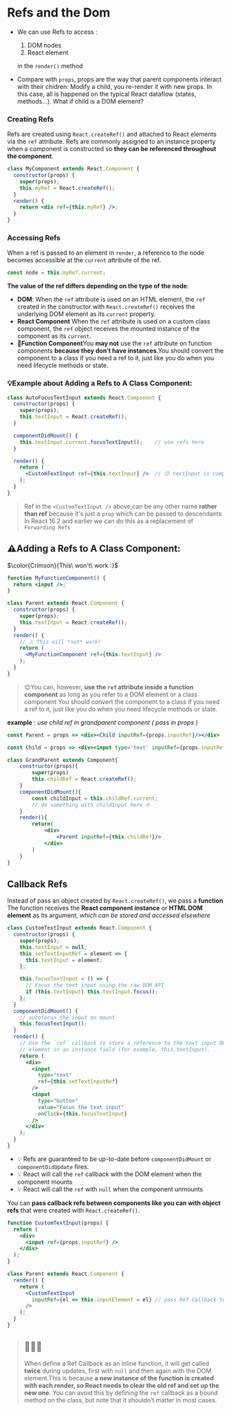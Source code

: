 # Refs and the Dom

- We can use Refs to access :
   1. DOM nodes 
  2. React element

   in the `render()` method
- Compare with `props`, props are the way that parent components interact with their chidren: Modify a child, you re-render it with new props. In this case, all is happened on the typical React dataflow (states, methods...). What if child is a DOM element?

### Creating Refs

Refs are created using  `React.createRef()`  and attached to React elements via the  `ref`  attribute. Refs are commonly assigned to an instance property when a component is constructed so **they can be referenced throughout the component**.

```jsx
class MyComponent extends React.Component {
  constructor(props) {
    super(props);
    this.myRef = React.createRef();
  }
  render() {
    return <div ref={this.myRef} />;
  }
}
```

### Accessing Refs

When a ref is passed to an element in  `render`, a reference to the node becomes accessible at the  `current`  attribute of the ref.

```jsx
const node = this.myRef.current;
```
**The value of the ref differs depending on the type of the node**:

- **DOM**:  When the  `ref`  attribute is used on an HTML element, the  `ref`  created in the constructor with  `React.createRef()`  receives the underlying DOM element as its  `current`  property.
-  **React Component** When the  `ref`  attribute is used on a custom class component, the  `ref`  object receives the mounted instance of the component as its  `current`.
-   🤚**Function Component**You **may not** use the  `ref`  attribute on function components  **because they don’t have instances**.You should convert the component to a class if you need a ref to it, just like you do when you need lifecycle methods or state.

### 💡Example about Adding a Refs to A Class Component:
```jsx
class AutoFocusTextInput extends React.Component {
  constructor(props) {
    super(props);
    this.textInput = React.createRef();
  }

  componentDidMount() {
    this.textInput.current.focusTextInput();	// use refs here
  }

  render() {
    return (
      <CustomTextInput ref={this.textInput} />  // 😗 textInput is component event
    );
  }
}
```
> Ref in the `<CustomTextInput />` above,can be any other name **rather than ref** because it's just a `prop` which can be passed to descendants
> In React 16.2 and earlier we can do this as a replacement of `Forwarding Refs`
## ⚠️Adding a Refs to A Class Component:
$\color{Crimson}{This\ won't\ work :}$
```jsx
function MyFunctionComponent() {
  return <input />;
}

class Parent extends React.Component {
  constructor(props) {
    super(props);
    this.textInput = React.createRef();
  }
  render() {
    // ⚠️ This will *not* work! 
    return (
      <MyFunctionComponent ref={this.textInput} />
    );
  }
}
```
>😌You can, however, **use the  `ref`  attribute inside a function component** as long as you refer to a DOM element or a class component
>You should convert the component to a class if you need a ref to it, just like you do when you need lifecycle methods or state.

**example** : *use child ref in grandparent component ( pass in props )*
```jsx 
const Parent = props => <div><Child inputRef={props.inputRef}/></div>

const Child = props => <div><input type='text' inputRef={props.inputRef}/></div>

class GrandParent extends Component{
	constructor(props){
	    super(props)
		this.childRef = React.createRef();
	}
	componentDidMount(){
		const childInput = this.childRef.current;
		// do something with childInput here 🤓
	}
	render(){
		return(
			<div>
				<Parent inputRef={this.childRef}/>
			</div>
		)
	}
}
```


## Callback Refs
Instead of pass an object created by `React.createRef()`, we pass a **function**
The function receives the **React component instance** or **HTML DOM element** as its argument, *which can be stored and accessed elsewhere*
```jsx
class CustomTextInput extends React.Component {
  constructor(props) {
    super(props);
    this.textInput = null;
    this.setTextInputRef = element => {
      this.textInput = element;
    };

    this.focusTextInput = () => {
      // Focus the text input using the raw DOM API
      if (this.textInput) this.textInput.focus();
    };
  }
  componentDidMount() {
    // autofocus the input on mount
    this.focusTextInput();
  }
  render() {
    // Use the `ref` callback to store a reference to the text input DOM
    // element in an instance field (for example, this.textInput).
    return (
      <div>
        <input
          type="text"
          ref={this.setTextInputRef}
        />
        <input
          type="button"
          value="Focus the text input"
          onClick={this.focusTextInput}
        />
      </div>
    );
  }
}
```

- 💡 Refs are guaranteed to be up-to-date before `componentDidMount` or `componentDidUpdate` fires.
- 💡 React will call the `ref` callback with the DOM element when the component mounts
- 💡 React will call the `ref` with `null` when the component unmounts

You can **pass callback refs between components like you can with object refs** that were created with `React.createRef()`.
```jsx
function CustomTextInput(props) {
  return (
    <div>
      <input ref={props.inputRef} />
    </div>
  );
}

class Parent extends React.Component {
  render() {
    return (
      <CustomTextInput
        inputRef={el => this.inputElement = el} // pass Ref Callback to child
      />
    );
  }
}
```
>## 💩💩💩
>When define a Ref Callback as an inline function, it will get called **twice** during updates, first with `null` and then again with the DOM element.This is because **a new instance of the function is created with each render, so React needs to clear the old ref and set up the new one**. You can avoid this by defining the `ref` callback as a bound method on the class, but note that it shouldn’t matter in most cases.